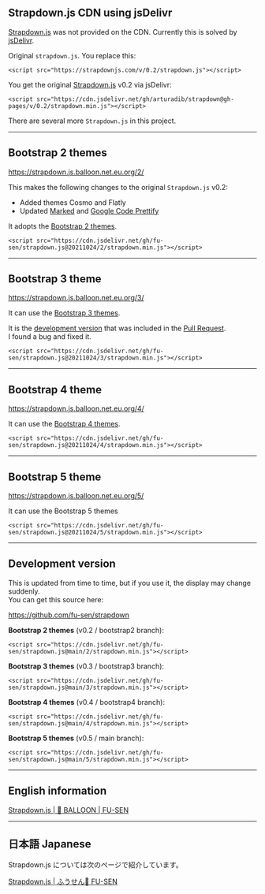 ## Strapdown.js CDN using jsDelivr

[Strapdown.js](http://strapdownjs.com/) was not provided on the CDN. Currently this is solved by [jsDelivr](https://www.jsdelivr.com/).

Original `strapdown.js`. You replace this:

```
<script src="https://strapdownjs.com/v/0.2/strapdown.js"></script>
```

You get the original [Strapdown.js](https://github.com/arturadib/strapdown) v0.2 via jsDelivr:

```
<script src="https://cdn.jsdelivr.net/gh/arturadib/strapdown@gh-pages/v/0.2/strapdown.min.js"></script>
```

There are several more `Strapdown.js` in this project.

___

## Bootstrap 2 themes

https://strapdown.js.balloon.net.eu.org/2/

This makes the following changes to the original `Strapdown.js` v0.2:

- Added themes Cosmo and Flatly
- Updated [Marked](https://github.com/markedjs/marked) and [Google Code Prettify](https://github.com/googlearchive/code-prettify)

It adopts the [Bootstrap 2 themes](https://bootswatch.com/2/).

```
<script src="https://cdn.jsdelivr.net/gh/fu-sen/strapdown.js@20211024/2/strapdown.min.js"></script>
```

___

## Bootstrap 3 theme

https://strapdown.js.balloon.net.eu.org/3/

It can use the [Bootstrap 3 themes](https://bootswatch.com/3/).

It is the [development version](https://github.com/OCG-labs/strapdown/tree/dev) that was included in the [Pull Request](https://github.com/arturadib/strapdown/pull/51).\
I found a bug and fixed it.

```
<script src="https://cdn.jsdelivr.net/gh/fu-sen/strapdown.js@20211024/3/strapdown.min.js"></script>
```

___

## Bootstrap 4 theme

https://strapdown.js.balloon.net.eu.org/4/

It can use the [Bootstrap 4 themes](https://bootswatch.com/).

```
<script src="https://cdn.jsdelivr.net/gh/fu-sen/strapdown.js@20211024/4/strapdown.min.js"></script>
```

___

## Bootstrap 5 theme

https://strapdown.js.balloon.net.eu.org/5/

It can use the Bootstrap 5 themes

```
<script src="https://cdn.jsdelivr.net/gh/fu-sen/strapdown.js@20211024/5/strapdown.min.js"></script>
```

___

## Development version

This is updated from time to time, but if you use it, the display may change suddenly.\
You can get this source here:

<https://github.com/fu-sen/strapdown>

**Bootstrap 2 themes** (v0.2 / bootstrap2 branch):

```
<script src="https://cdn.jsdelivr.net/gh/fu-sen/strapdown.js@main/2/strapdown.min.js"></script>
```

**Bootstrap 3 themes** (v0.3 / bootstrap3 branch):

```
<script src="https://cdn.jsdelivr.net/gh/fu-sen/strapdown.js@main/3/strapdown.min.js"></script>
```

**Bootstrap 4 themes** (v0.4 / bootstrap4 branch):

```
<script src="https://cdn.jsdelivr.net/gh/fu-sen/strapdown.js@main/4/strapdown.min.js"></script>
```

**Bootstrap 5 themes** (v0.5 / main branch):

```
<script src="https://cdn.jsdelivr.net/gh/fu-sen/strapdown.js@main/5/strapdown.min.js"></script>
```

___

## English information

[Strapdown.js | 🎈 BALLOON | FU-SEN](https://balloon.gdn/strapdown.js/)

___

## 日本語 Japanese

Strapdown.js については次のページで紹介しています。

[Strapdown.js | ふうせん🎈 FU-SEN](https://balloon.asia/strapdown.js/)
